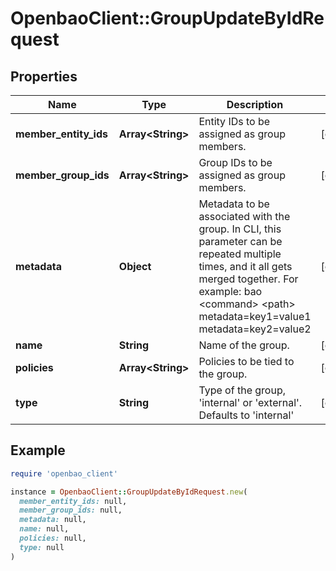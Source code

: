 # OpenbaoClient::GroupUpdateByIdRequest

## Properties

| Name | Type | Description | Notes |
| ---- | ---- | ----------- | ----- |
| **member_entity_ids** | **Array&lt;String&gt;** | Entity IDs to be assigned as group members. | [optional] |
| **member_group_ids** | **Array&lt;String&gt;** | Group IDs to be assigned as group members. | [optional] |
| **metadata** | **Object** | Metadata to be associated with the group. In CLI, this parameter can be repeated multiple times, and it all gets merged together. For example: bao &lt;command&gt; &lt;path&gt; metadata&#x3D;key1&#x3D;value1 metadata&#x3D;key2&#x3D;value2 | [optional] |
| **name** | **String** | Name of the group. | [optional] |
| **policies** | **Array&lt;String&gt;** | Policies to be tied to the group. | [optional] |
| **type** | **String** | Type of the group, &#39;internal&#39; or &#39;external&#39;. Defaults to &#39;internal&#39; | [optional] |

## Example

```ruby
require 'openbao_client'

instance = OpenbaoClient::GroupUpdateByIdRequest.new(
  member_entity_ids: null,
  member_group_ids: null,
  metadata: null,
  name: null,
  policies: null,
  type: null
)
```

